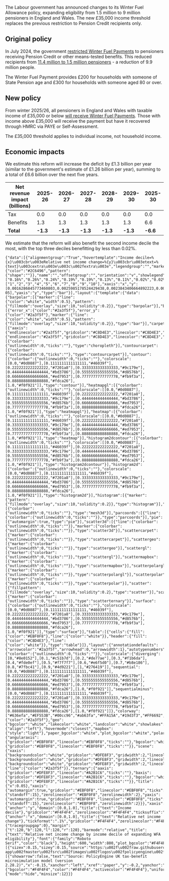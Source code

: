 The Labour government has announced changes to its Winter Fuel Allowance policy, expanding eligibility from 1.5 million to 9 million pensioners in England and Wales. The new £35,000 income threshold replaces the previous restriction to Pension Credit recipients only.

## Original policy

In July 2024, the government [restricted Winter Fuel Payments](https://commonslibrary.parliament.uk/research-briefings/cbp-10094/) to pensioners receiving Pension Credit or other means-tested benefits. This reduced recipients from [11.4 million to 1.5 million pensioners](https://www.gov.uk/government/news/nine-million-pensioners-to-receive-winter-fuel-payments-this-winter) - a reduction of 9.9 million people.

The Winter Fuel Payment provides £200 for households with someone of State Pension age and £300 for households with someone aged 80 or over.

## New policy

From winter 2025/26, all pensioners in England and Wales with taxable income of £35,000 or below [will receive Winter Fuel Payments](https://www.gov.uk/government/news/nine-million-pensioners-to-receive-winter-fuel-payments-this-winter). Those with income above £35,000 will receive the payment but have it recovered through HMRC via PAYE or Self-Assessment.

The £35,000 threshold applies to individual income, not household income.

## Economic impacts

We estimate this reform will increase the deficit by £1.3 billion per year (similar to the government's estimate of £1.26 billion per year), summing to a total of £6.6 billion over the next five years.

| Net revenue impact (billions) | 2025-26 | 2026-27 | 2027-28 | 2028-29 | 2029-30 | 2025-30 |
|-------------------------------|---------|---------|---------|---------|---------|---------|
| Tax                          | 0.0     | 0.0     | 0.0     | 0.0     | 0.0     | 0.0     |
| Benefits                     | 1.3     | 1.3     | 1.3     | 1.3     | 1.3     | 6.6     |
| **Total**                    | **-1.3** | **-1.3** | **-1.3** | **-1.3** | **-1.3** | **-6.6** |


We estimate that the reform will also benefit the second income decile the most, with the top three deciles benefitting by less than 0.02%.

```plotly
{"data":[{"alignmentgroup":"True","hovertemplate":"Income decile=%{x}\u003cbr\u003eRelative net income change=%{y}\u003cbr\u003etext=%{text}\u003cextra\u003e\u003c\u002fextra\u003e","legendgroup":"","marker":{"color":"#2C6496","pattern":{"shape":""}},"name":"","offsetgroup":"","orientation":"v","showlegend":false,"text":["0.16%","0.26%","0.24%","0.19%","0.19%","0.13%","0.11%","0.02%","0.02%","0.01%"],"textposition":"auto","x":["1","2","3","4","5","6","7","8","9","10"],"xaxis":"x","y":[0.0016286845773460803,0.0025985178524429438,0.0023843406664892223,0.0018586896728699704,0.0018596998204870117,0.0013138312658149721,0.0011071005875686042,0.00024795528943022133,0.0002456897607750285,5.1435862897925305e-05],"yaxis":"y","type":"bar"}],"layout":{"template":{"data":{"barpolar":[{"marker":{"line":{"color":"white","width":0.5},"pattern":{"fillmode":"overlay","size":10,"solidity":0.2}},"type":"barpolar"}],"bar":[{"error_x":{"color":"#2a3f5f"},"error_y":{"color":"#2a3f5f"},"marker":{"line":{"color":"white","width":0.5},"pattern":{"fillmode":"overlay","size":10,"solidity":0.2}},"type":"bar"}],"carpet":[{"aaxis":{"endlinecolor":"#2a3f5f","gridcolor":"#C8D4E3","linecolor":"#C8D4E3","minorgridcolor":"#C8D4E3","startlinecolor":"#2a3f5f"},"baxis":{"endlinecolor":"#2a3f5f","gridcolor":"#C8D4E3","linecolor":"#C8D4E3","minorgridcolor":"#C8D4E3","startlinecolor":"#2a3f5f"},"type":"carpet"}],"choropleth":[{"colorbar":{"outlinewidth":0,"ticks":""},"type":"choropleth"}],"contourcarpet":[{"colorbar":{"outlinewidth":0,"ticks":""},"type":"contourcarpet"}],"contour":[{"colorbar":{"outlinewidth":0,"ticks":""},"colorscale":[[0.0,"#0d0887"],[0.1111111111111111,"#46039f"],[0.2222222222222222,"#7201a8"],[0.3333333333333333,"#9c179e"],[0.4444444444444444,"#bd3786"],[0.5555555555555556,"#d8576b"],[0.6666666666666666,"#ed7953"],[0.7777777777777778,"#fb9f3a"],[0.8888888888888888,"#fdca26"],[1.0,"#f0f921"]],"type":"contour"}],"heatmapgl":[{"colorbar":{"outlinewidth":0,"ticks":""},"colorscale":[[0.0,"#0d0887"],[0.1111111111111111,"#46039f"],[0.2222222222222222,"#7201a8"],[0.3333333333333333,"#9c179e"],[0.4444444444444444,"#bd3786"],[0.5555555555555556,"#d8576b"],[0.6666666666666666,"#ed7953"],[0.7777777777777778,"#fb9f3a"],[0.8888888888888888,"#fdca26"],[1.0,"#f0f921"]],"type":"heatmapgl"}],"heatmap":[{"colorbar":{"outlinewidth":0,"ticks":""},"colorscale":[[0.0,"#0d0887"],[0.1111111111111111,"#46039f"],[0.2222222222222222,"#7201a8"],[0.3333333333333333,"#9c179e"],[0.4444444444444444,"#bd3786"],[0.5555555555555556,"#d8576b"],[0.6666666666666666,"#ed7953"],[0.7777777777777778,"#fb9f3a"],[0.8888888888888888,"#fdca26"],[1.0,"#f0f921"]],"type":"heatmap"}],"histogram2dcontour":[{"colorbar":{"outlinewidth":0,"ticks":""},"colorscale":[[0.0,"#0d0887"],[0.1111111111111111,"#46039f"],[0.2222222222222222,"#7201a8"],[0.3333333333333333,"#9c179e"],[0.4444444444444444,"#bd3786"],[0.5555555555555556,"#d8576b"],[0.6666666666666666,"#ed7953"],[0.7777777777777778,"#fb9f3a"],[0.8888888888888888,"#fdca26"],[1.0,"#f0f921"]],"type":"histogram2dcontour"}],"histogram2d":[{"colorbar":{"outlinewidth":0,"ticks":""},"colorscale":[[0.0,"#0d0887"],[0.1111111111111111,"#46039f"],[0.2222222222222222,"#7201a8"],[0.3333333333333333,"#9c179e"],[0.4444444444444444,"#bd3786"],[0.5555555555555556,"#d8576b"],[0.6666666666666666,"#ed7953"],[0.7777777777777778,"#fb9f3a"],[0.8888888888888888,"#fdca26"],[1.0,"#f0f921"]],"type":"histogram2d"}],"histogram":[{"marker":{"pattern":{"fillmode":"overlay","size":10,"solidity":0.2}},"type":"histogram"}],"mesh3d":[{"colorbar":{"outlinewidth":0,"ticks":""},"type":"mesh3d"}],"parcoords":[{"line":{"colorbar":{"outlinewidth":0,"ticks":""}},"type":"parcoords"}],"pie":[{"automargin":true,"type":"pie"}],"scatter3d":[{"line":{"colorbar":{"outlinewidth":0,"ticks":""}},"marker":{"colorbar":{"outlinewidth":0,"ticks":""}},"type":"scatter3d"}],"scattercarpet":[{"marker":{"colorbar":{"outlinewidth":0,"ticks":""}},"type":"scattercarpet"}],"scattergeo":[{"marker":{"colorbar":{"outlinewidth":0,"ticks":""}},"type":"scattergeo"}],"scattergl":[{"marker":{"colorbar":{"outlinewidth":0,"ticks":""}},"type":"scattergl"}],"scattermapbox":[{"marker":{"colorbar":{"outlinewidth":0,"ticks":""}},"type":"scattermapbox"}],"scatterpolargl":[{"marker":{"colorbar":{"outlinewidth":0,"ticks":""}},"type":"scatterpolargl"}],"scatterpolar":[{"marker":{"colorbar":{"outlinewidth":0,"ticks":""}},"type":"scatterpolar"}],"scatter":[{"fillpattern":{"fillmode":"overlay","size":10,"solidity":0.2},"type":"scatter"}],"scatterternary":[{"marker":{"colorbar":{"outlinewidth":0,"ticks":""}},"type":"scatterternary"}],"surface":[{"colorbar":{"outlinewidth":0,"ticks":""},"colorscale":[[0.0,"#0d0887"],[0.1111111111111111,"#46039f"],[0.2222222222222222,"#7201a8"],[0.3333333333333333,"#9c179e"],[0.4444444444444444,"#bd3786"],[0.5555555555555556,"#d8576b"],[0.6666666666666666,"#ed7953"],[0.7777777777777778,"#fb9f3a"],[0.8888888888888888,"#fdca26"],[1.0,"#f0f921"]],"type":"surface"}],"table":[{"cells":{"fill":{"color":"#EBF0F8"},"line":{"color":"white"}},"header":{"fill":{"color":"#C8D4E3"},"line":{"color":"white"}},"type":"table"}]},"layout":{"annotationdefaults":{"arrowcolor":"#2a3f5f","arrowhead":0,"arrowwidth":1},"autotypenumbers":"strict","coloraxis":{"colorbar":{"outlinewidth":0,"ticks":""}},"colorscale":{"diverging":[[0,"#8e0152"],[0.1,"#c51b7d"],[0.2,"#de77ae"],[0.3,"#f1b6da"],[0.4,"#fde0ef"],[0.5,"#f7f7f7"],[0.6,"#e6f5d0"],[0.7,"#b8e186"],[0.8,"#7fbc41"],[0.9,"#4d9221"],[1,"#276419"]],"sequential":[[0.0,"#0d0887"],[0.1111111111111111,"#46039f"],[0.2222222222222222,"#7201a8"],[0.3333333333333333,"#9c179e"],[0.4444444444444444,"#bd3786"],[0.5555555555555556,"#d8576b"],[0.6666666666666666,"#ed7953"],[0.7777777777777778,"#fb9f3a"],[0.8888888888888888,"#fdca26"],[1.0,"#f0f921"]],"sequentialminus":[[0.0,"#0d0887"],[0.1111111111111111,"#46039f"],[0.2222222222222222,"#7201a8"],[0.3333333333333333,"#9c179e"],[0.4444444444444444,"#bd3786"],[0.5555555555555556,"#d8576b"],[0.6666666666666666,"#ed7953"],[0.7777777777777778,"#fb9f3a"],[0.8888888888888888,"#fdca26"],[1.0,"#f0f921"]]},"colorway":["#636efa","#EF553B","#00cc96","#ab63fa","#FFA15A","#19d3f3","#FF6692","#B6E880","#FF97FF","#FECB52"],"font":{"color":"#2a3f5f"},"geo":{"bgcolor":"white","lakecolor":"white","landcolor":"white","showlakes":true,"showland":true,"subunitcolor":"#C8D4E3"},"hoverlabel":{"align":"left"},"hovermode":"closest","mapbox":{"style":"light"},"paper_bgcolor":"white","plot_bgcolor":"white","polar":{"angularaxis":{"gridcolor":"#EBF0F8","linecolor":"#EBF0F8","ticks":""},"bgcolor":"white","radialaxis":{"gridcolor":"#EBF0F8","linecolor":"#EBF0F8","ticks":""}},"scene":{"xaxis":{"backgroundcolor":"white","gridcolor":"#DFE8F3","gridwidth":2,"linecolor":"#EBF0F8","showbackground":true,"ticks":"","zerolinecolor":"#EBF0F8"},"yaxis":{"backgroundcolor":"white","gridcolor":"#DFE8F3","gridwidth":2,"linecolor":"#EBF0F8","showbackground":true,"ticks":"","zerolinecolor":"#EBF0F8"},"zaxis":{"backgroundcolor":"white","gridcolor":"#DFE8F3","gridwidth":2,"linecolor":"#EBF0F8","showbackground":true,"ticks":"","zerolinecolor":"#EBF0F8"}},"shapedefaults":{"line":{"color":"#2a3f5f"}},"ternary":{"aaxis":{"gridcolor":"#DFE8F3","linecolor":"#A2B1C6","ticks":""},"baxis":{"gridcolor":"#DFE8F3","linecolor":"#A2B1C6","ticks":""},"bgcolor":"white","caxis":{"gridcolor":"#DFE8F3","linecolor":"#A2B1C6","ticks":""}},"title":{"x":0.05},"xaxis":{"automargin":true,"gridcolor":"#EBF0F8","linecolor":"#EBF0F8","ticks":"","title":{"standoff":15},"zerolinecolor":"#EBF0F8","zerolinewidth":2},"yaxis":{"automargin":true,"gridcolor":"#EBF0F8","linecolor":"#EBF0F8","ticks":"","title":{"standoff":15},"zerolinecolor":"#EBF0F8","zerolinewidth":2}}},"xaxis":{"anchor":"y","domain":[0.0,1.0],"title":{"text":"Income decile"},"gridcolor":"#F4F4F4","zerolinecolor":"#F4F4F4","ticksuffix":""},"yaxis":{"anchor":"x","domain":[0.0,1.0],"title":{"text":"Relative net income change"},"tickformat":".1%","gridcolor":"#F4F4F4","zerolinecolor":"#F4F4F4","ticksuffix":""},"legend":{"tracegroupgap":0},"margin":{"t":120,"b":120,"l":120,"r":120},"barmode":"relative","title":{"text":"Relative net income change by income decile of expanding WFA eligibility"},"font":{"family":"Roboto Serif","color":"black"},"height":600,"width":800,"plot_bgcolor":"#F4F4F4","paper_bgcolor":"#F4F4F4","images":[{"sizex":0.15,"sizey":0.15,"source":"https:\u002f\u002fraw.githubusercontent.com\u002fPolicyEngine\u002fpolicyengine-app\u002fmaster\u002fsrc\u002fimages\u002flogos\u002fpolicyengine\u002fblue.png","x":1.1,"xanchor":"right","xref":"paper","y":-0.2,"yanchor":"bottom","yref":"paper"}],"annotations":[{"showarrow":false,"text":"Source: PolicyEngine UK tax-benefit microsimulation model (version 2.28.2)","x":-0.15,"xanchor":"left","xref":"paper","y":-0.2,"yanchor":"bottom","yref":"paper"}],"modebar":{"bgcolor":"#F4F4F4","color":"#F4F4F4","activecolor":"#F4F4F4"},"uniformtext":{"mode":"hide","minsize":12}}}
```